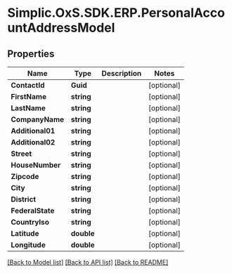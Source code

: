 # Simplic.OxS.SDK.ERP.PersonalAccountAddressModel

## Properties

Name | Type | Description | Notes
------------ | ------------- | ------------- | -------------
**ContactId** | **Guid** |  | [optional] 
**FirstName** | **string** |  | [optional] 
**LastName** | **string** |  | [optional] 
**CompanyName** | **string** |  | [optional] 
**Additional01** | **string** |  | [optional] 
**Additional02** | **string** |  | [optional] 
**Street** | **string** |  | [optional] 
**HouseNumber** | **string** |  | [optional] 
**Zipcode** | **string** |  | [optional] 
**City** | **string** |  | [optional] 
**District** | **string** |  | [optional] 
**FederalState** | **string** |  | [optional] 
**CountryIso** | **string** |  | [optional] 
**Latitude** | **double** |  | [optional] 
**Longitude** | **double** |  | [optional] 

[[Back to Model list]](../README.md#documentation-for-models) [[Back to API list]](../README.md#documentation-for-api-endpoints) [[Back to README]](../README.md)

